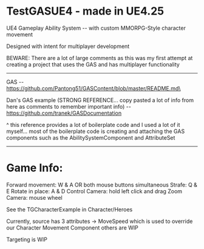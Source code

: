 # TestGASUE4 - made in UE4.25

 UE4 Gameplay Ability System -- with custom MMORPG-Style character movement
 
 Designed with intent for multiplayer development
 
 BEWARE: There are a lot of large comments as this was my first attempt at creating a project that uses the GAS and has multiplayer functionality
 
 -------------------------------------------------------------------------------------------------------------------------------------
 
 GAS -- https://github.com/Pantong51/GASContent/blob/master/README.md\
 
 Dan's GAS example (STRONG REFERENCE... copy pasted a lot of info from here as comments to remember important info) -- https://github.com/tranek/GASDocumentation
 
 ^ this reference provides a lot of boilerplate code and I used a lot of it myself... most of the boilerplate code is creating and attaching the GAS components such as the AbilitySystemComponent and AttributeSet
 
 -------------------------------------------------------------------------------------------------------------------------------------
 
 # Game Info:
 
 Forward movement: W & A OR both mouse buttons simultaneous
 Strafe: Q & E
 Rotate in place: A & D
 Control Camera: hold left click and drag
 Zoom Camera: mouse wheel
 
 See the TGCharacterExample in Character/Heroes
 
 Currently, source has 3 attributes -> MoveSpeed which is used to override our Character Movement Component
 others are WIP
 
 Targeting is WIP
